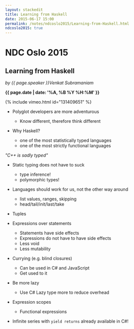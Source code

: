 ```yaml
---
layout: stackedit
title: Learning from Haskell
date: 2015-06-17 15:00
permalink: /notes/ndcoslo2015/Learning-from-Haskell.html
ndcoslo2015: true
---
```


# NDC Oslo 2015

## Learning from Haskell
*by {{ page.speaker }}Venkat Subramaniam*

**{{ page.date | date: '%A, %B %Y %H:%M' }}**

{% include vimeo.html id="131409651" %}

* Polyglot developers are more adventurous
	* Know different, therefore think different

* Why Haskell?
	* one of the most statistically typed languages
	* one of the most strictly functional languages

*"C++ is sadly typed"*

* Static typing does not have to suck
	* type inference!
	* polymorphic types!

* Languages should work for us, not the other way around

	* list values, ranges, skipping
	* head/tail/init/last/take

* Tuples

* Expressions over statements
	* Statements have side effects
	* Expressions do not have to have side effects
	* Less void
	* Less mutability

* Currying (e.g. blind closures)
	* Can be used in C# and JavaScript
	* Get used to it

* Be more lazy
	* Use C# Lazy type more to reduce overhead

* Expression scopes
	* Functional expressions

* Infinite series with `yield returns` already available in C#!